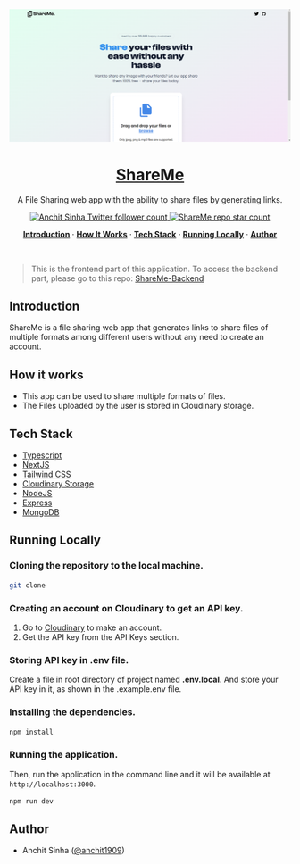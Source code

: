 <a href="https://sharefile-frontend.vercel.app/">
  <img alt="ShareMe - File Sharing App" src="/public/screenshot.png">
    <h1 align="center">ShareMe</h1>
</a>

<p align="center">
   A File Sharing web app with the ability to share files by generating links.
</p>

<p align="center">
  <a href="https://twitter.com/anchit1909" target="_blank">
    <img src="https://img.shields.io/twitter/follow/anchit1909?style=flat&label=anchit1909&logo=twitter&color=0bf&logoColor=fff" alt="Anchit Sinha Twitter follower count" />
  </a>
  <a href="https://github.com/Anchit1909/ShareMe-Frontend" target="_blank">
    <img src="https://img.shields.io/github/stars/Anchit1909/ShareMe-Frontend?label=Anchit1909%2FShareMe" alt="ShareMe repo star count" />
  </a>
</p>

<p align="center">
  <a href="#introduction"><strong>Introduction</strong></a> ·
  <a href="#how-it-works"><strong>How It Works</strong></a> ·
  <a href="#tech-stack"><strong>Tech Stack</strong></a> ·
  <a href="#running-locally"><strong>Running Locally</strong></a> ·
  <a href="#author"><strong>Author</strong></a>
</p>
<br/>

> This is the frontend part of this application. To access the backend part, please go to this repo: [ShareMe-Backend](https://github.com/Anchit1909/ShareMe-Backend)

## Introduction

ShareMe is a file sharing web app that generates links to share files of multiple formats among different users without any need to create an account.

## How it works

- This app can be used to share multiple formats of files.
- The Files uploaded by the user is stored in Cloudinary storage.

## Tech Stack

- [Typescript](https://www.typescriptlang.org/)
- [NextJS](https://nextjs.org/)
- [Tailwind CSS](https://tailwindcss.com/)
- [Cloudinary Storage](https://cloudinary.com/)
- [NodeJS](https://nodejs.org/)
- [Express](https://expressjs.com/)
- [MongoDB](https://www.mongodb.com/)

## Running Locally

### Cloning the repository to the local machine.

```bash
git clone
```

### Creating an account on Cloudinary to get an API key.

1. Go to [Cloudinary](https://cloudinary.com/) to make an account.
2. Get the API key from the API Keys section.

### Storing API key in .env file.

Create a file in root directory of project named **.env.local**. And store your API key in it, as shown in the .example.env file.

### Installing the dependencies.

```bash
npm install
```

### Running the application.

Then, run the application in the command line and it will be available at `http://localhost:3000`.

```bash
npm run dev
```

## Author

- Anchit Sinha ([@anchit1909](https://twitter.com/anchit1909))
